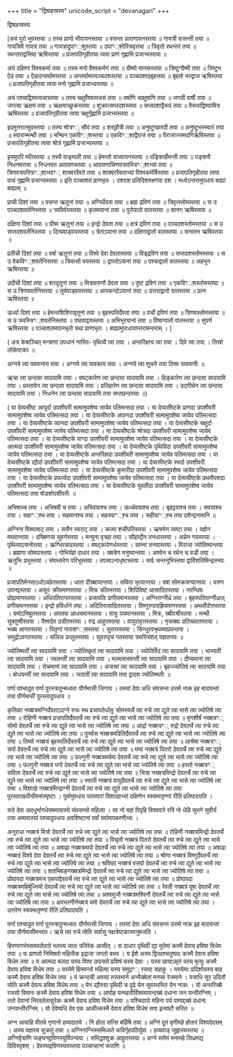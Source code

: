 +++
title = "द्विषाहस्रस्य"
unicode_script = "devanagari"
+++


द्विषाहस्रस्य

[अयं पुरो भुवस्तया ॥ तस्य प्राणो भौवायनस्तया ॥ वसन्तः प्राराणायनस्तया ॥ गायत्री वासन्ती तया ॥ गायत्रियै गायत्रं तया ॥ गायत्रादुपाꣳ्शुस्तया ॥ उपाꣳ्शोस्त्रिवृत्तया ॥ त्रिवृतो रथन्तरं तया ॥ रथन्तराद्वसिष्ठ ऋषिस्तया ॥ प्रजापतिगृहीतया त्वया प्राणं गृह्णामि प्रजाभ्यस्तया ॥

अयं दक्षिणा विश्वकर्मा तया ॥ तस्य मनो वैश्वकर्मणं तया ॥ ग्रीष्मो मानसस्तया ॥ त्रिष्टुग्ग्रैष्मी तया ॥ त्रिष्टुभ ऐडं तया ॥ ऐडादन्तर्यामस्तया ॥ अन्तर्यामात्पञ्चदशस्तया ॥ पञ्चदशाद्बृहत्तया ॥ बृहतो भरद्वाज ऋषिस्तया ॥ प्रजापतिगृहीतया त्वया मनो गृह्णामि प्रजाभ्यस्तया ॥

अयं पश्चाद्विश्वव्यचास्तया ॥ तस्य चक्षुर्वैश्वव्यचसं तया ॥ वर्षाणि चाक्षुषाणि तया ॥ जगती वार्षी तया ॥ जगत्या ऋक्षमं तया ॥ ऋक्षमाच्छुक्रस्तया ॥ शुक्रात्सप्तदशस्तया ॥ सप्तदशाद्वैरूपं तया ॥ वैरूपाद्विश्वामित्र ऋषिस्तया ॥ प्रजापतिगृहीतया त्वया चक्षुर्गृह्णामि प्रजाभ्यस्तया ॥

इदमुत्तरात्सुवस्तया ॥ तस्य श्रोत्रꣳ् सौवं तया ॥ शरछ्रौत्री तया ॥ अनुष्टुप्छारदी तया ॥ अनुष्टुभस्स्वारं तया ॥ स्वारान्मन्थी तया ॥ मन्थिन एकविꣳ्शस्तया ॥ एकविꣳ्शाद्वैराजं तया ॥ वैराजाज्जमदगिर्ऋषिस्तया ॥ प्रजापतिगृहीतया त्वया श्रोत्रं गृह्णामि प्रजाभ्यस्तया ॥

इयमुपरि मतिस्तया ॥ तस्यै वाङ्माती तया ॥ हेमन्तो वाच्यायनस्तया ॥ पङ्क्तिर्हैमन्ती तया ॥ पङ्क्त्यै निधनवत्तया ॥ निधनवत आग्रयणस्तया ॥ आग्रयणात्त्रिणवत्रयस्त्रिꣳ्शाभ्यां तया ॥ त्रिणवत्रयस्त्रिꣳ्शाभ्याꣳ् शाक्वररैवते तया ॥ शाक्वररैवताभ्यां विश्वकर्मर्षिस्तया ॥ प्रजापतिगृहीतया त्वया वाचं गृह्णामि प्रजाभ्यस्तया ॥ इति पञ्चाशतं प्राणभृतः । दशदश प्रतिदिशमक्ष्णया दश । मध्येऽन्तरामुपधाय बाह्यां बाह्याम् ॥

प्राची दिशां तया ॥ वसन्त ऋतूनां तया ॥ अग्निर्देवता तया ॥ ब्रह्म द्रविणं तया ॥ त्रिवृत्स्तोमस्तया ॥ स उ पञ्चदशवर्तनिस्तया ॥ त्र्यविर्वयस्तया ॥ कृतमयानां तया ॥ पुरोवातो वातस्तया ॥ सानग ऋषिस्तया ॥

दक्षिणा दिशां तया ॥ ग्रीष्म ऋतूनां तया ॥ इन्द्रो देवता तया ॥ क्षत्रं द्रविणं तया ॥ पञ्चदशस्तोमस्तया ॥ स उ सप्तदशवर्तनिस्तया ॥ दित्यवाड्वयस्तया ॥ त्रेताऽयानां तया ॥ दक्षिणाद्वातो वातस्तया ॥ सनातन ऋषिस्तया ॥

प्रतीची दिशां तया ॥ वर्षा ऋतूनां तया ॥ विश्वे देवा देवतास्तया ॥ विड्द्रविणं तया ॥ सप्तदशस्तोमस्तया ॥ स उ वेकविꣳ्शवर्तनिस्तया ॥ त्रिवत्सो वयस्तया ॥ द्वापरोऽयानां तया ॥ पश्चाद्वातो वातस्तया ॥ अहभून ऋषिस्तया ॥

उदीची दिशां तया ॥ शरदृतूनां तया ॥ मित्रावरुणौ देवता तया ॥ पुष्टं द्रविणं तया ॥ एकविꣳ्शस्तोमस्तया ॥ स उ त्रिणववर्तनिस्तया ॥ तुर्यवाड्वयस्तया ॥ आस्कन्दोऽयानां तया ॥ उत्तराद्वातो वातस्तया ॥ प्रत्न ऋषिस्तया ॥

ऊर्ध्वा दिशां तया ॥ हेमन्तशिशिरावृतूनां तया ॥ बृहस्पतिर्देवता तया ॥ वर्चो द्रविणं तया ॥ त्रिणवस्तोमस्तया ॥ स उ त्रयस्त्रिꣳ्शवर्तनिस्तया ॥ पष्ठवाद्वयस्तया ॥ अभिभूरयानां तया ॥ विष्वग्वातो वातस्तया ॥ सुपर्ण ऋषिस्तया ॥ पञ्चाशतमपानभृतो यथा प्राणाभृतः । बाह्यामुपाधायान्तरामन्तराम् । ]

( अत्र केषाञ्चित् मन्त्राणां उपधानं नास्ति- पृथिव्यै त्वा तया । अन्तरिक्षाय त्वा तया । दिवे त्वा तया । तिस्रो लोकेष्टकाः ॥

अग्नये त्वा पवमानाय तया । अग्नये त्वा पावकाय तया । अग्नये त्वा शुचये तया तिस्रः पावमानीः ॥

ऋचा त्वा छन्दसा सादयामि तया । वषट्कारेण त्वा छन्दसा सादयामि तया । हिङ्कारेण त्वा छन्दसा सादयामि तया । प्रस्तावेन त्वा छन्दसा सादयामि तया । प्रतिहारेण त्वा छन्दसा सादयामि तया । उद्गीथेन त्वा छन्दसा सादयामि तया । निधनेन त्वा छन्दसा सादयामि तया सप्तछन्दस्याः ॥)

( या देव्यसीष्ट आयुर्दा उपशीवरी सामामुपशेष्व जायेव पतिमत्सदा तया । या देव्यसीष्टके प्राणदा उपशीवरी सामामुपशेष्व जायेव पतिमत्सदा तया । या देव्यसीष्टके अपानदा उपशीवरी सामामुपशेष्व जायेव पतिमत्सदा तया । या देव्यसीष्टके व्यानदा उपशीवरी सामामुपशेष्व जायेव पतिमत्सदा तया । या देव्यसीष्टके चक्षुर्दा उपशीवरी सामामुपशेष्व जायेव पतिमत्सदा तया । या देव्यसीष्टके श्रोत्रदा उपशीवरी सामामुपशेष्व जायेव पतिमत्सदा तया । या देव्यसीष्टके वाग्दा उपशीवरी सामामुपशेष्व जायेव पतिमत्सदा तया । या देव्यसीष्टके आत्मदा उपशीवरी सामामुपशेष्व जायेव पतिमत्सदा तया । या देव्यसीष्टके पृथिविदा उपशीवरी सामामुपशेष्व जायेव पतिमत्सदा तया । या देव्यसीष्टके अन्तरिक्षदा उपशीवरी सामामुपशेष्व जायेव पतिमत्सदा तया । या देव्यसीष्टके द्यौर्दा उपशीवरी सामामुपशेष्व जायेव पतिमत्सदा तया । या देव्यसीष्टके स्वर्दा उपशीवरी सामामुपशेष्व जायेव पतिमत्सदा तया । या देव्यसीष्टके कुमारीदा उपशीवरी सामामुपशेष्व जायेव पतिमत्सदा तया । या देव्यसीष्टके प्रफर्व्यदा उपशीवरी सामामुपशेष्व जायेव पतिमत्सदा तया । या देव्यसीष्टके प्रथमौपशदा उपशीवरी सामामुपशेष्व जायेव पतिमत्सदा तया । या देव्यसीष्टके युवतीदा उपशीवरी सामामुपशेष्व जायेव पतिमत्सदा तया षोडशोपशीवरीः ॥

अभिषाच्च तया । अभिषवी च तया । अभिवयाश्च तया । ऊर्ध्चवयाश्च तया । बृहद्वयाश्च तया । सवयाश्च तया । सहाꣲ्श्च तया । सहमानश्च तया । सहस्वाꣲ्श्च तया । सहीयाꣲ्श्च तया दशेन्द्रनामानि ॥

अग्निना विश्वाषाट् तया । सर्येण स्वराट् तया । क्रत्वा शचीपतिस्तया । ऋषभेण त्वष्टा तया । यज्ञेन मघवान्तया । दख्षिणया सुवर्गस्तया । मन्युना वृत्रहा तया । सौहार्द्येन तनधास्तया । अन्नेन गयस्तया । पृथिव्याऽसनोत्तया । ऋग्भिरन्नादस्तया । वषट्कारेणर्धस्तया । साम्ना तनपास्तया । विराजा ज्योतिष्मान्तया । ब्रह्मणा सोमपास्तया । गोभिर्यज्ञं दाधार तया । ख्षत्रेण मनुष्यान्तया । अश्वेन च रथेन च वज्री तया । ऋतुभिः प्रभुस्तया । संवथ्सरेण परिभूस्तया । तपसाऽनाधृष्टस्तया । सर्यः सन्तनूभिस्तया द्वाविंशतिमिन्द्रतनवः ॥

प्रजापतिर्मनसाऽधोऽच्छेतस्तया । धाता दीख्षायान्तया । सविता भृत्यान्तया । पषा सोमक्रयण्यान्तया । वरुण उपनद्दस्तया । असुरः क्रीयमाणस्तया । मित्रः क्रीतस्तया । शिपिविष्ट आसादितस्तया । नरन्धिषः प्रोह्यमाणस्तया । अधिपतिरागतस्तया । प्रजापतिः प्रणीयमानस्तया । अग्निराग्नीध्रे तया । बृहस्पतिराग्नीध्रात् प्रणीयमानस्तया । इन्द्रो हविर्धाने तया । अदितिरासादितस्तया । विष्णुरुपावह्रियमाणस्तया । अथर्वोपोत्तस्तया । यमोऽभिषुतस्तया । अपतपा आधयमानस्तया । वायुः पयमानस्तया । मित्रः, ख्षीरश्रीस्तया । मन्थी सुक्तुश्रीस्तया । वैश्वदेव उन्नीतस्तया । रुद्र आहुतस्तया । वायुरावृत्तस्तया । नृचख्षाः प्रतिख्यातस्तया । भख्ष आगतस्तया । पितृणां नाराशꣳ्सस्तया । सुरात्तस्तया । सिन्धुरवभृथमवप्रयन्तया । समुद्रोऽवगतस्तया । सलिलः प्रप्लुतस्तया । सुवरुदृचं गतस्तया त्रयस्त्रिंशत् यज्ञतनवः ॥

ज्योतिष्मतीं त्वा सादयामि तया । ज्योतिष्कृतं त्वा सादयामि तया । ज्योतिर्विदं त्वा सादयामि तया । भास्वतीं त्वा सादयामि तया । ज्वलन्तीं त्वा सादयामि तया । मल्मलाभवन्तीं त्वा सादयामि तया । दीप्यमानां त्वा सादयामि तया । रोचमानां त्वा सादयामि तया । अजस्रां त्वा सादयामि तया । बृहज्ज्योतिषं त्वा सादयामि तया । बोधयन्तीं त्वा सादयामि तया । जाग्रतीं त्वा सादयामि तया द्वादश ज्योतिष्मतीः ॥

पर्णा पश्चादुत पर्णा पुरस्त्रादुन्मध्यतः पौर्णमासी जिगाय । तस्यां देवा अधि संवसन्त उत्तमे नाक इह मादयन्तां तया पौर्णमासीं पुरस्तादुपधाय ॥

कृतिका नख्षत्रमग्निर्देवताऽदग्ने रुचः स्थ प्रजापतेर्धातुः सोमस्यर्चे त्वा रुचे त्वा द्युते त्वा भासे त्वा ज्योतिषे त्वा तया ॥ रोहिणी नख्षत्रं प्रजापतिर्देवतर्चे त्वा रुचे त्वा द्युते त्वा भासे त्वा ज्योतिषे त्वा तया ॥ मृगशीर्षं नख्षत्रꣳ् सोमो देवतर्चे त्वा रुचे त्वा द्युते त्वा भासे त्वा ज्योतिषे त्वा तया ॥ आर्द्रा नख्षत्रꣳ् रुद्रो देवतर्चे त्वा रुचे त्वा द्युते त्वा भासे त्वा ज्योतिषे त्वा तया ॥ पुनर्वस नख्षत्रमदितिर्देवतर्चे त्वा रुचे त्वा द्युते त्वा भासे त्वा ज्योतिषे त्वा तया ॥ तिष्यो नख्षत्रं बृहस्पतिर्देवतर्चे त्वा रुचे त्वा द्युते त्वा भासे त्वा ज्योतिषे त्वा तया ॥ आश्रेषा नख्षत्रꣳ् सर्पा देवतर्चे त्वा रुचे त्वा द्युते त्वा भासे त्वा ज्योतिषे त्वा तया ॥ मघा नख्षत्रं पितरो देवतर्चे त्वा रुचे त्वा द्युते त्वा भासे त्वा ज्योतिषे त्वा तया ॥ फल्गुनी नख्षत्रमर्यमा देवतर्चे त्वा रुचे त्वा द्युते त्वा भासे त्वा ज्योतिषे त्वा तया ॥ फल्गुनी नख्षत्रं भगो देवतर्चे त्वा रुचे त्वा द्युते त्वा भासे त्वा ज्योतिषे त्वा तया ॥ हस्तो नख्षत्रꣳ् सविता देवतर्चे त्वा रुचे त्वा द्युते त्वा भासे त्वा ज्योतिषे त्वा तया ॥ चित्रा नख्षत्रमिन्द्रो देवतर्चे त्वा रुचे त्वा द्युते त्वा भासे त्वा ज्योतिषे त्वा तया ॥ स्वाती नख्षत्रं वायुर्देवतर्चे त्वा रुचे त्वा द्युते त्वा भासे त्वा ज्योतिषे त्वा तया ॥ विशाखे नख्षत्रमिन्द्राग्नी देवतर्चे त्वा रुचे त्वा द्युते त्वा भासे त्वा ज्योतिषे त्वा तया पुरस्तात्प्रतीचीमसंस्पृष्टाः । पुर्वामुपधाय परामपरां विशाखाभ्यां दक्षिणेन स्वयमातृण्णां रीतिं प्रतिपादयति ।

यत्ते देवा अदधुर्भागधेयममावास्ये संवसन्तो महित्वा । सा नो यज्ञं पिपृहि विश्ववारे रयिं नो धेहि सुभगे सुवीर्यं तया अमावास्यां पश्चादुपधाय अवशिष्टानां पर्वां पर्वामापबरणीभ्यः ।

अनूराधा नख्षत्रं मित्रो देवतर्चे त्वा रुचे त्वा द्युते त्वा भासे त्वा ज्योतिषे त्वा तया ॥ रोहिणी नख्षत्रमिन्द्रो देवतर्चे त्वा रुचे त्वा द्युते त्वा भासे त्वा ज्योतिषे त्वा तया ॥ विचृतौ नख्षत्रं पितरो देवतर्चे त्वा रुचे त्वा द्युते त्वा भासे त्वा ज्योतिषे त्वा तया ॥ अषाढा नख्षत्रमापो देवतर्चे त्वा रुचे त्वा द्युते त्वा भासे त्वा ज्योतिषे त्वा तया ॥ अषाढा नख्षत्रं विश्वे देवा देवतर्चे त्वा रुचे त्वा द्युते त्वा भासे त्वा ज्योतिषे त्वा तया ॥ श्रोणा नख्षत्रं विष्णुर्देवतर्चे त्वा रुचे त्वा द्युते त्वा भासे त्वा ज्योतिषे त्वा तया ॥ श्रविष्ठा नख्षत्रं वसवो देवतर्चे त्वा रुचे त्वा द्युते त्वा भासे त्वा ज्योतिषे त्वा तया ॥ शतभिषङ्नख्षत्रमिन्द्रो देवतर्चे त्वा रुचे त्वा द्युते त्वा भासे त्वा ज्योतिषे त्वा तया ॥ प्रोष्ठपदा नख्षत्रमज एकपाद्देवतर्चे त्वा रुचे त्वा द्युते त्वा भासे त्वा ज्योतिषे त्वा तया ॥ प्रोष्ठपदा नख्षत्रमहिर्बुध्नियो देवतर्चे त्वा रुचे त्वा द्युते त्वा भासे त्वा ज्योतिषे त्वा तया ॥ रेवती नख्षत्रं पूषा देवतर्चे त्वा रुचे त्वा द्युते त्वा भासे त्वा ज्योतिषे त्वा तया ॥ अश्वयुजौ नख्षत्रमश्विनौ देवतर्चे त्वा रुचे त्वा द्युते त्वा भासे त्वा ज्योतिषे त्वा तया ॥ अपभरणीर्नख्षत्रं यमो देवतर्चे त्वा रुचे त्वा द्युते त्वा भासे त्वा ज्योतिषे त्वा तया । उत्तरेण स्वयमातृण्णां रीतिं प्रतिपादयति ।

पर्णा पश्चादुत पर्णा पुरस्त्रादुन्मध्यतः पौर्णमासी जिगाय । तस्यां देवा अधि संवसन्त उत्तमे नाक इह मादयन्तां तया पौर्णमासीमन्ततः। ऋचे त्वा रुचे त्वेति सर्वासु नक्षत्रेष्टकास्वनुषजति ।

हिरण्यगर्भस्समवर्तताग्रे भतस्य जातः पतिरेक आसीत् । स दाधार पृथिवीं द्या मुतेमां कस्मै देवाय हविषा विधेम तया ॥ यः प्राणतो निमिषतो महित्वैक इद्राजा जगतो बभव । य ईशे अस्य द्विपदश्चतुष्पदः कस्मै देवाय हविषा विधेम तया ॥ य आत्मदा बलदा यस्य विश्व उपासते प्रशिषं यस्य देवाः । यस्य छायाऽमृतं यस्य मृत्युः कस्मै देवाय हविषा विधेम तया ॥ यस्येमे हिमवन्तो महित्वा यस्य समुद्रꣳ् रसया सहाहुः । यस्येमाः प्रदिशोयस्य बाह कस्मै देवाय हविषा विधेम तया ॥ यं क्रन्दसी अवसा तस्तभाने अभ्यैख्षेतां मनसा रेजमाने । यत्राधि सूर उदितौ व्येति कस्मै देवाय हविषा विधेम तया ॥ येन द्यौरुग्रा पृथिवी च दृढे येन सुवस्तभितं येन नाकः । यो अन्तरिख्षे रजसो विमानः कस्मै देवाय हविषा विधेम तया ॥ आपोह यन्महतीर्विश्वमायन्दख्षं दधाना जन यन्तीरग्निम् । ततो देवानां निरवर्ततासुरेकः कस्मै देवाय हविषा विधेम तया ॥ यश्चिदापो महिना पर्य पश्यद्दख्षं दधाना जनयन्तीरग्निम् । यो देवेष्वधि देव एक आसीत्कस्मै देवाय हविषा विधेम तया इत्यष्टौ सरितः ॥

अग्न आयाहि वीतये गृणानो हव्यदातये । नि होता सत्सि बर्हिषि तया ॥ अग्निं दूतं वृणीमहे होतारं विश्वदेदसम् । अस्य यज्ञस्य सुक्रतुं तया ॥ अग्निनाग्निस्समिध्यते कविर्गृहपतिर्युवा । हव्यवाड् जुह्वास्यस्तया ॥ अग्निर्वृत्राणि जङ्घनद्द्रविणस्युर्विपन्यया । समिद्धश्शुक्र आहुतस्तया ॥ अग्ने स्तोमं मनामहे सिध्रमद्य दिविस्पृशम् । देवस्यद्रविणस्यवस्तया पञ्चान्हानां रूपाणि ॥